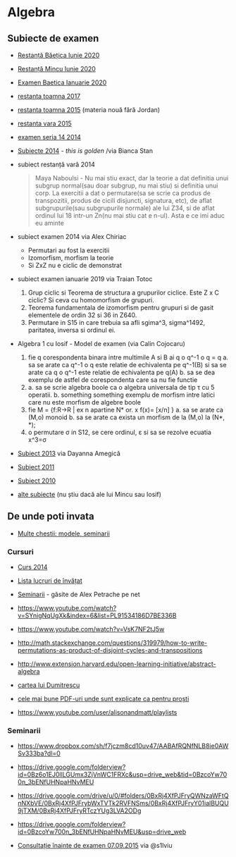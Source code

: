# Algebra

## Subiecte de examen

- [Restanță Băețica Iunie 2020](https://drive.google.com/file/d/1XzVxyXjvAiPa9_4CsmzmBRZE8yGKk3oB/view?usp=sharing)

- [Restanță Mincu Iunie 2020](https://drive.google.com/file/d/1mvWDhoVienFxvyk6eS8KYX3M5Rcjj5UX/view?usp=sharing)

- [Examen Baetica Ianuarie 2020](https://drive.google.com/file/d/1-TXMs35LWfbf9r8j95haOtDcmKzdeWIS/view?usp=sharing)

- [restanta toamna 2017](https://drive.google.com/file/d/0Bx7Xl3-g3yZ-cS11QnRRR0lKckU/view?usp=sharing)

- [restanta toamna 2015](https://goo.gl/photos/459x63Cydrtnb95n7) (materia nouă fără Jordan)

- [restanta vara 2015](https://www.dropbox.com/s/jt60ckh38ttb3ew/restanta_algebra2_vara_2015.jpg?dl=0)

- [examen seria 14 2014](https://www.dropbox.com/sh/etl0tvx4c8j1mfx/AABhgF2SL9u_obSUSILSEvqea?dl=0)

- [Subiecte 2014](https://www.dropbox.com/sh/dr6a6aouwgmjfew/AADTWMkJ4ImxVvjksA7ttrsja?dl=0) - _this is golden_ /via Bianca Stan
- subiect restanță vară 2014
  > Maya Naboulsi - Nu mai stiu exact, dar la teorie a dat definitia unui subgrup normal(sau doar subgrup, nu mai stiu) si definitia unui corp. La exercitii a dat o permutare(sa se scrie ca produs de transpozitii, produs de cicili disjuncti, signatura, etc), de aflat subgrupurile(sau subgrupurile normale) ale lui Z34, si de aflat ordinul lui 18 intr-un Zn(nu mai stiu cat e n-ul). Asta e ce imi aduc eu aminte
- subiect examen 2014 via Alex Chiriac
  * Permutari au fost la exercitii
  * Izomorfism, morfism la teorie
  * Si ZxZ nu e ciclic de demonstrat
- subiect examen ianuarie 2019 via Traian Totoc
  1. Grup ciclic si Teorema de structura a grupurilor ciclice. Este Z x C ciclic? Si ceva cu homomorfism de grupuri.
  2. Teorema fundamentala de izomorfism pentru grupuri si de gasit elementele de ordin 32 si 36 in Z640.
  3. Permutare in S15 in care trebuia sa afli sgima^3, sigma^1492, paritatea, inversa si ordinul ei.

- Algebra 1 cu Iosif - Model de examen (via Calin Cojocaru)
  1. fie q corespondenta binara intre multimile A si B ai q o q^-1 o q = q
    a. sa se arate ca q^-1 o q este relatie de echivalenta pe q^-1(B) si sa se
  arate ca q o q^-1 este relatie de echivalenta pe q(A)
    b. sa se dea exemplu de astfel de corespondenta care sa nu fie functie
  2. a. sa se scrie algebra boole ca o algebra universala de tip τ cu 5 operatii.
     b. something something exemplu de morfism intre latici care nu este morfism de algebre boole
  3. fie M = {f:R->R | ex n apartine N* or. x f(x)= [x/n] }
    a. sa se arate ca (M,o) monoid
    b. sa se arate ca exista un morfism de la (M,o) la (N*, *);
  4. o permutare σ in S12, se cere ordinul, ε si sa se rezolve ecuatia x^3=σ

- [Subiect 2013](https://www.dropbox.com/s/4tzpqvozbk585tq/subiect_2013.jpg?dl=0) via Dayanna Amegică

- [Subiect 2011](https://www.dropbox.com/s/wyjjvr21u5l1158/algebra1_2011.pdf?dl=0)

- [Subiect 2010](https://www.dropbox.com/s/kfr02od9wo7d5tz/algebra1.pdf?dl=0)

- [alte subiecte](https://www.dropbox.com/sh/vcnw6k6omnk2vtu/AACQJkfhLMWZ16axiTXS3NFra?dl=0) (nu știu dacă ale lui Mincu sau Iosif)

## De unde poti invata

- [Multe chestii: modele, seminarii](https://www.dropbox.com/sh/1v9hqbp5vll9kse/AACgrnYqTGZX11O7g72R3_S0a?dl=0)

### Cursuri

* [Curs 2014](https://www.dropbox.com/sh/fo5s96jib14kdeo/AAC-1zsFnQoiOibmf0ClDWpAa?dl=0)

* [Lista lucruri de învățat](https://www.dropbox.com/s/na5hnrma19aga3n/lista_de_invatat.pdf?dl=0)

* [Seminarii](https://www.dropbox.com/s/rjxl3vhif32o8u9/seminarii.zip?dl=0) - găsite de Alex Petrache pe net

* https://www.youtube.com/watch?v=SYnigNqUgXk&index=6&list=PL91534186D7BE336B

* https://www.youtube.com/watch?v=VsK7NF2tJ5w

* http://math.stackexchange.com/questions/319979/how-to-write-permutations-as-product-of-disjoint-cycles-and-transpositions

* http://www.extension.harvard.edu/open-learning-initiative/abstract-algebra

* [cartea lui Dumitrescu](https://www.dropbox.com/s/x7isnbcr3rjo4dh/Dumitrescu%20T.%20-%20Algebra%201%20%282006%29.pdf?dl=0)

* [cele mai bune PDF-uri unde sunt explicate ca pentru proști](http://maths.mq.edu.au/~chris/notes/third_groups.html)

* https://www.youtube.com/user/alisonandmatt/playlists

### Seminarii

- https://www.dropbox.com/sh/f7jczm8cd10uv47/AABAfRQNfNLB8ie0AWSv333ba?dl=0
- https://drive.google.com/folderview?id=0Bz6o1EJ0llLGUmx3ZjVnWC1FRXc&usp=drive_web&tid=0BzcoYw700n_3bENfUHNpaHNvMEU
- https://drive.google.com/drive/u/0/#folders/0BxRj4XfPJFryQWNzaWFtQnNXbVE/0BxRj4XfPJFrybWxTVTk2RVFNSms/0BxRj4XfPJFryY01ialBUQU9jTXM/0BxRj4XfPJFryRTczYUg3LVA2ODg
- https://drive.google.com/folderview?id=0BzcoYw700n_3bENfUHNpaHNvMEU&usp=drive_web

- [Consultație înainte de examen 07.09.2015](https://github.com/s1lviu/Pregatire-algebra-II) via @s1lviu
